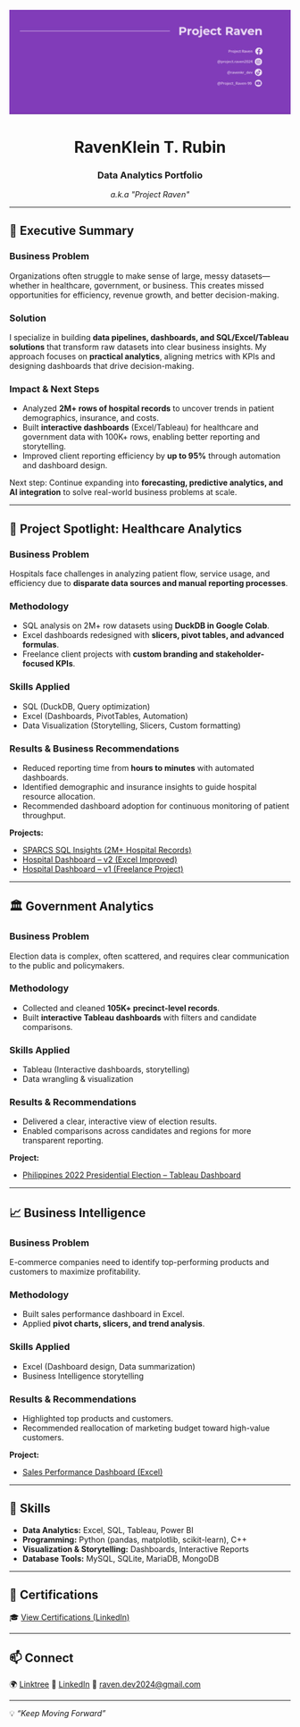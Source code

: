 ![Banner](https://github.com/Raven-D3v/ProjectData/blob/cfd1a96f7061a82591aa32b261e3a49bfe2e120d/6109140179248857812.jpg)

<h1 align="center">RavenKlein T. Rubin</h1>
<h3 align="center">Data Analytics Portfolio</h3>
<p align="center"><i>a.k.a "Project Raven"</i></p>

---

## 📝 Executive Summary

### Business Problem

Organizations often struggle to make sense of large, messy datasets—whether in healthcare, government, or business. This creates missed opportunities for efficiency, revenue growth, and better decision-making.

### Solution

I specialize in building **data pipelines, dashboards, and SQL/Excel/Tableau solutions** that transform raw datasets into clear business insights. My approach focuses on **practical analytics**, aligning metrics with KPIs and designing dashboards that drive decision-making.

### Impact & Next Steps

* Analyzed **2M+ rows of hospital records** to uncover trends in patient demographics, insurance, and costs.
* Built **interactive dashboards** (Excel/Tableau) for healthcare and government data with 100K+ rows, enabling better reporting and storytelling.
* Improved client reporting efficiency by **up to 95%** through automation and dashboard design.

Next step: Continue expanding into **forecasting, predictive analytics, and AI integration** to solve real-world business problems at scale.

---

## 🏥 Project Spotlight: Healthcare Analytics

### Business Problem

Hospitals face challenges in analyzing patient flow, service usage, and efficiency due to **disparate data sources and manual reporting processes**.

### Methodology

* SQL analysis on 2M+ row datasets using **DuckDB in Google Colab**.
* Excel dashboards redesigned with **slicers, pivot tables, and advanced formulas**.
* Freelance client projects with **custom branding and stakeholder-focused KPIs**.

### Skills Applied

* SQL (DuckDB, Query optimization)
* Excel (Dashboards, PivotTables, Automation)
* Data Visualization (Storytelling, Slicers, Custom formatting)

### Results & Business Recommendations

* Reduced reporting time from **hours to minutes** with automated dashboards.
* Identified demographic and insurance insights to guide hospital resource allocation.
* Recommended dashboard adoption for continuous monitoring of patient throughput.

**Projects:**

* [SPARCS SQL Insights (2M+ Hospital Records)](link)
* [Hospital Dashboard – v2 (Excel Improved)](link)
* [Hospital Dashboard – v1 (Freelance Project)](link)

---

## 🏛 Government Analytics

### Business Problem

Election data is complex, often scattered, and requires clear communication to the public and policymakers.

### Methodology

* Collected and cleaned **105K+ precinct-level records**.
* Built **interactive Tableau dashboards** with filters and candidate comparisons.

### Skills Applied

* Tableau (Interactive dashboards, storytelling)
* Data wrangling & visualization

### Results & Recommendations

* Delivered a clear, interactive view of election results.
* Enabled comparisons across candidates and regions for more transparent reporting.

**Project:**

* [Philippines 2022 Presidential Election – Tableau Dashboard](link)

---

## 📈 Business Intelligence

### Business Problem

E-commerce companies need to identify top-performing products and customers to maximize profitability.

### Methodology

* Built sales performance dashboard in Excel.
* Applied **pivot charts, slicers, and trend analysis**.

### Skills Applied

* Excel (Dashboard design, Data summarization)
* Business Intelligence storytelling

### Results & Recommendations

* Highlighted top products and customers.
* Recommended reallocation of marketing budget toward high-value customers.

**Project:**

* [Sales Performance Dashboard (Excel)](link)

---

## 🧠 Skills

* **Data Analytics:** Excel, SQL, Tableau, Power BI
* **Programming:** Python (pandas, matplotlib, scikit-learn), C++
* **Visualization & Storytelling:** Dashboards, Interactive Reports
* **Database Tools:** MySQL, SQLite, MariaDB, MongoDB

---

## 📜 Certifications

🎓 [View Certifications (LinkedIn)](https://www.linkedin.com/in/raven-rubin/details/certifications/)

---

## 📫 Connect

🌍 [Linktree](https://linktr.ee/projectRaven)
💼 [LinkedIn](https://www.linkedin.com/in/raven-klein-r-8705222b6)
📧 [raven.dev2024@gmail.com](mailto:raven.dev2024@gmail.com)

---

💡 *“Keep Moving Forward”*
